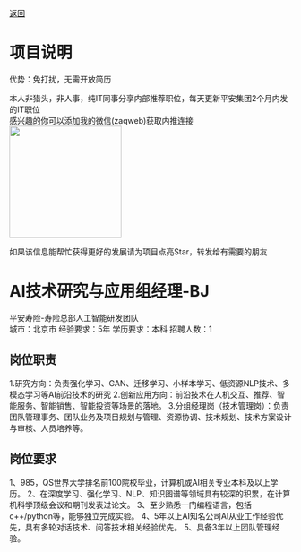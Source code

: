 [返回](../../)

# 项目说明

优势：免打扰，无需开放简历

本人非猎头，非人事，纯IT同事分享内部推荐职位，每天更新平安集团2个月内发的IT职位  
感兴趣的你可以添加我的微信(zaqweb)获取内推连接  
<img src="https://github.com/zaqweb/PA-IT-JOBS/blob/master/WechatICode.jpeg"  height="200" width="200">

如果该信息能帮忙获得更好的发展请为项目点亮Star，转发给有需要的朋友

# AI技术研究与应用组经理-BJ
平安寿险-寿险总部人工智能研发团队  
城市：北京市 经验要求：5年 学历要求：本科  招聘人数：1

## 岗位职责
1.研究方向：负责强化学习、GAN、迁移学习、小样本学习、低资源NLP技术、多模态学习等AI前沿技术的研究
2.创新应用方向：前沿技术在人机交互、推荐、智能服务、智能销售、智能投资等场景的落地。
3.分组经理岗（技术管理岗）：负责团队管理事务、团队业务及项目规划与管理、资源协调、技术规划、技术方案设计与审核、人员培养等。

## 岗位要求
1、985，QS世界大学排名前100院校毕业，计算机或AI相关专业本科及以上学历。
2、在深度学习、强化学习、NLP、知识图谱等领域具有较深的积累，在计算机科学顶级会议和期刊发表过论文。
3、至少熟悉一门编程语言，包括c++/python等，能够独立完成实验。
4、5年以上AI知名公司AI从业工作经验优先，具有多轮对话技术、问答技术相关经验优先。
5、具备3年以上团队管理经验。




